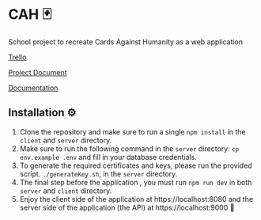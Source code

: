 # CAH 🃏

School project to recreate Cards Against Humanity as a web application

[Trello](https://trello.com/b/OgEWE9v6/cah)

[Project Document](https://docs.google.com/document/d/1kLjY055EVXxt8uHrTNBsvc903VmObTEjeBEUzurITAU/)

[Documentation](https://github.com/MichaelMeir/CAH/wiki)

## Installation ⚙️
1. Clone the repository and make sure to run a single `npm install` in the `client` and `server` directory.
2. Make sure to run the following command in the `server` directory: `cp env.example .env` and fill in your database credentials.
3. To generate the required certificates and keys, please run the provided script. `./generateKey.sh`, in the `server` directory.
4. The final step before the application , you must run `npm run dev` in both `server` and `client` directory.
5. Enjoy the client side of the application at https://localhost:8080 and the server side of the application (the API) at https://localhost:9000 🎉
